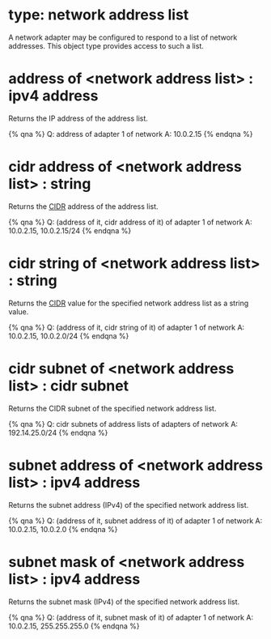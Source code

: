 # type: network address list

A network adapter may be configured to respond to a list of network addresses. This object type provides access to such a list.

# address of &lt;network address list&gt; : ipv4 address

Returns the IP address of the address list.

{% qna %}
Q: address of adapter 1 of network
A: 10.0.2.15
{% endqna %}

# cidr address of &lt;network address list&gt; : string

Returns the [CIDR](http://en.wikipedia.org/wiki/Classless_Inter-Domain_Routing) address of the address list.

{% qna %}
Q: (address of it, cidr address of it) of adapter 1 of network
A: 10.0.2.15, 10.0.2.15/24
{% endqna %}

# cidr string of &lt;network address list&gt; : string

Returns the [CIDR](http://en.wikipedia.org/wiki/Classless_Inter-Domain_Routing) value for the specified network address list as a string value.

{% qna %}
Q: (address of it, cidr string of it) of adapter 1 of network
A: 10.0.2.15, 10.0.2.0/24
{% endqna %}

# cidr subnet of &lt;network address list&gt; : cidr subnet

Returns the CIDR subnet of the specified network address list.

{% qna %}
Q: cidr subnets of address lists of adapters of network
A: 192.14.25.0/24
{% endqna %}

# subnet address of &lt;network address list&gt; : ipv4 address

Returns the subnet address (IPv4) of the specified network address list.

{% qna %}
Q: (address of it, subnet address of it) of adapter 1 of network
A: 10.0.2.15, 10.0.2.0
{% endqna %}

# subnet mask of &lt;network address list&gt; : ipv4 address

Returns the subnet mask (IPv4) of the specified network address list.

{% qna %}
Q: (address of it, subnet mask of it) of adapter 1 of network
A: 10.0.2.15, 255.255.255.0
{% endqna %}
